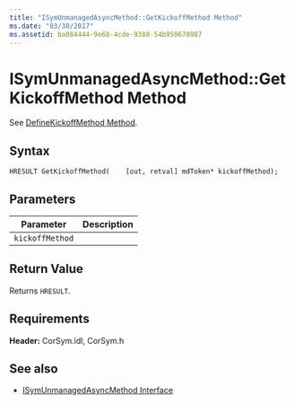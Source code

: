 ```yaml
---
title: "ISymUnmanagedAsyncMethod::GetKickoffMethod Method"
ms.date: "03/30/2017"
ms.assetid: ba084444-9e68-4cde-9388-54b950670987
---
```

# ISymUnmanagedAsyncMethod::GetKickoffMethod Method
See [DefineKickoffMethod Method](isymunmanagedasyncmethodpropertieswriter-definekickoffmethod-method.md).  
  
## Syntax  
  
```idl  
HRESULT GetKickoffMethod(    [out, retval] mdToken* kickoffMethod);  
```  
  
## Parameters  
  
|Parameter|Description|  
|---------------|-----------------|  
|`kickoffMethod`||  
  
## Return Value  
 Returns `HRESULT`.  
  
## Requirements  
 **Header:** CorSym.idl, CorSym.h  
  
## See also

- [ISymUnmanagedAsyncMethod Interface](isymunmanagedasyncmethod-interface.md)
